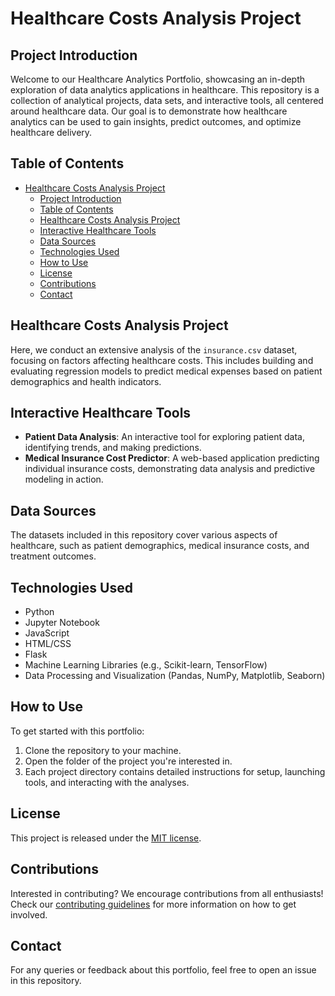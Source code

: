# Healthcare Costs Analysis Project

## Project Introduction

Welcome to our Healthcare Analytics Portfolio, showcasing an in-depth exploration of data analytics applications in healthcare. This repository is a collection of analytical projects, data sets, and interactive tools, all centered around healthcare data. Our goal is to demonstrate how healthcare analytics can be used to gain insights, predict outcomes, and optimize healthcare delivery.

## Table of Contents

- [Healthcare Costs Analysis Project](#healthcare-analytics-portfolio-overview)
  - [Project Introduction](#project-introduction)
  - [Table of Contents](#table-of-contents)
  - [Healthcare Costs Analysis Project](#healthcare-costs-analysis-project)
  - [Interactive Healthcare Tools](#interactive-healthcare-tools)
  - [Data Sources](#data-sources)
  - [Technologies Used](#technologies-used)
  - [How to Use](#how-to-use)
  - [License](#license)
  - [Contributions](#contributions)
  - [Contact](#contact)

<a name="healthcare-costs-analysis-project"></a>
## Healthcare Costs Analysis Project

Here, we conduct an extensive analysis of the `insurance.csv` dataset, focusing on factors affecting healthcare costs. This includes building and evaluating regression models to predict medical expenses based on patient demographics and health indicators.

<a name="interactive-healthcare-tools"></a>
## Interactive Healthcare Tools

- **Patient Data Analysis**: An interactive tool for exploring patient data, identifying trends, and making predictions.
- **Medical Insurance Cost Predictor**: A web-based application predicting individual insurance costs, demonstrating data analysis and predictive modeling in action.

<a name="data-sources"></a>
## Data Sources

The datasets included in this repository cover various aspects of healthcare, such as patient demographics, medical insurance costs, and treatment outcomes.

## Technologies Used

- Python
- Jupyter Notebook
- JavaScript
- HTML/CSS
- Flask
- Machine Learning Libraries (e.g., Scikit-learn, TensorFlow)
- Data Processing and Visualization (Pandas, NumPy, Matplotlib, Seaborn)

## How to Use

To get started with this portfolio:

1. Clone the repository to your machine.
2. Open the folder of the project you're interested in.
3. Each project directory contains detailed instructions for setup, launching tools, and interacting with the analyses.

## License

This project is released under the [MIT license](LICENSE).

## Contributions

Interested in contributing? We encourage contributions from all enthusiasts! Check our [contributing guidelines](CONTRIBUTING.md) for more information on how to get involved.

## Contact

For any queries or feedback about this portfolio, feel free to open an issue in this repository.
